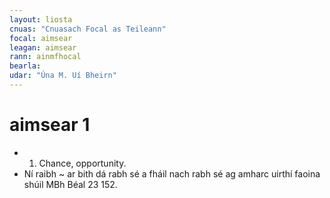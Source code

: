 ```yaml
---
layout: liosta
cnuas: "Cnuasach Focal as Teileann"
focal: aimsear
leagan: aimsear
rann: ainmfhocal
bearla:
udar: "Úna M. Uí Bheirn"
---
```


# aimsear 1

* 1. Chance, opportunity.
* Ní raibh ~ ar bith dá rabh sé a fháil
nach rabh sé ag amharc uirthí faoina shúil MBh Béal 23 152.
